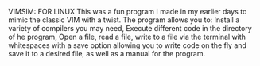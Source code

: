 VIMSIM: FOR LINUX
      This was a fun program I made in my earlier days to mimic the classic VIM with a twist. The program allows you 
      to: Install a variety of compilers you may need, Execute different code in the directory of he program, Open 
      a file, read a file, write to a file via the terminal with whitespaces with a save option allowing you to 
      write code on the fly and save it to a desired file, as well as a manual for the program. 
